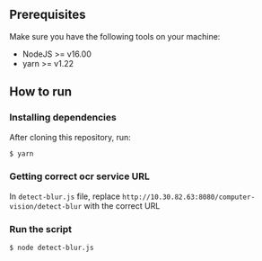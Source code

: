 
## Prerequisites

Make sure you have the following tools on your machine:

* NodeJS >= v16.00
* yarn >= v1.22


## How to run

### Installing dependencies
After cloning this repository, run:

```sh
$ yarn
```

### Getting correct ocr service URL

In `detect-blur.js` file, replace `http://10.30.82.63:8080/computer-vision/detect-blur` with the correct URL

### Run the script

```sh
$ node detect-blur.js
```
